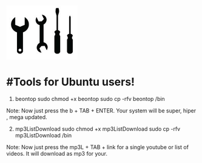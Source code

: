 ![Tools For Ubuntu users](./tools.jpg)

#Tools for Ubuntu users!
========================

1) beontop
sudo chmod +x beontop
sudo cp -rfv beontop /bin

Note: 
Now just press the b + TAB + ENTER. Your system will be super, hiper , mega updated. 

2) mp3ListDownload
sudo chmod +x mp3ListDownload
sudo cp -rfv mp3ListDownload /bin

Note: 
Now just press the mp3L + TAB + link for a single youtube or list of videos. 
It will download as mp3 for your.


